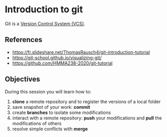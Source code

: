 # Introduction to git

Git is a [Version Control System (VCS)](https://en.wikipedia.org/wiki/Version_control).

## References

- <https://fr.slideshare.net/ThomasRausch4/git-introduction-tutorial>
- <https://git-school.github.io/visualizing-git/>
- <https://github.com/HMMA238-2020/git-tutorial>

## Objectives

During this session you will learn how to:

1. **clone** a remote repository and to register the versions of a local folder
2. save snapshot of your work: **commit**
3. create **branches** to isolate some modifications
4. interact with a remote repository: **push** your modifications and **pull** the modifications of others
5. resolve simple conflicts with **merge**
